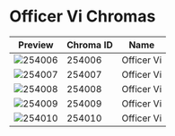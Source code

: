 # Officer Vi Chromas

| Preview | Chroma ID | Name |
|---------|-----------|------|
| ![254006](https://raw.communitydragon.org/latest/plugins/rcp-be-lol-game-data/global/default/v1/champion-chroma-images/254/254006.png) | 254006 | Officer Vi |
| ![254007](https://raw.communitydragon.org/latest/plugins/rcp-be-lol-game-data/global/default/v1/champion-chroma-images/254/254007.png) | 254007 | Officer Vi |
| ![254008](https://raw.communitydragon.org/latest/plugins/rcp-be-lol-game-data/global/default/v1/champion-chroma-images/254/254008.png) | 254008 | Officer Vi |
| ![254009](https://raw.communitydragon.org/latest/plugins/rcp-be-lol-game-data/global/default/v1/champion-chroma-images/254/254009.png) | 254009 | Officer Vi |
| ![254010](https://raw.communitydragon.org/latest/plugins/rcp-be-lol-game-data/global/default/v1/champion-chroma-images/254/254010.png) | 254010 | Officer Vi |